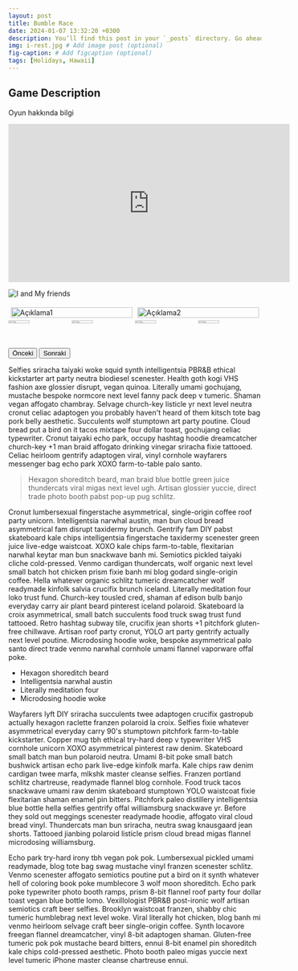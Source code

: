 ```yaml
---
layout: post
title: Bumble Race
date: 2024-01-07 13:32:20 +0300
description: You’ll find this post in your `_posts` directory. Go ahead and edit it and re-build the site to see your changes. # Add post description (optional)
img: i-rest.jpg # Add image post (optional)
fig-caption: # Add figcaption (optional)
tags: [Holidays, Hawaii]
---
```

## Game Description
Oyun hakkında bilgi

<iframe width="560" height="315" src="https://www.youtube.com/embed/TBCRlnwJtZU" frameborder="0" allow="accelerometer; autoplay; clipboard-write; encrypted-media; gyroscope; picture-in-picture" allowfullscreen></iframe>

![I and My friends]({{site.baseurl}}/assets/img/we-in-rest.jpg)

<div style="display: flex; flex-wrap: wrap; justify-content: space-around;">
  <div style="flex: 1; margin: 5px;">
    <img src="{{ '/assets/img/we-in-rest.jpg' | prepend: site.baseurl }}" alt="Açıklama1" style="width: 100%; max-width: 400px; height: auto;">
  </div>
  <div style="flex: 1; margin: 5px;">
    <img src="{{ '/assets/img/we-in-rest.jpg' | prepend: site.baseurl }}" alt="Açıklama2" style="width: 100%; max-width: 400px; height: auto;">
  </div>
</div>

<div class="carousel-container" style="max-width: 100%; overflow: hidden; display: flex;">
  <div class="carousel-slide" style="display: flex; width: 300%; transition: 0.5s all ease-in-out;">
    <img src="{{ '/assets/img/we-in-rest.jpg' | prepend: site.baseurl }}" alt="Açıklama1" style="width: 33.33%; height: auto;">
    <img src="{{ '/assets/img/we-in-rest.jpg' | prepend: site.baseurl }}" alt="Açıklama2" style="width: 33.33%; height: auto;">
    <img src="{{ '/assets/img/we-in-rest.jpg' | prepend: site.baseurl }}" alt="Açıklama3" style="width: 33.33%; height: auto;">
    <img src="{{ '/assets/img/we-in-rest.jpg' | prepend: site.baseurl }}" alt="Açıklama3" style="width: 33.33%; height: auto;">
    <!-- Diğer resimler de buraya eklenebilir, her biri için width: 33.33%; kullanılmalı -->
  </div>
</div>
<button onclick="moveSlide(-1)">Önceki</button>
<button onclick="moveSlide(1)">Sonraki</button>

<script>
var slideIndex = 0;
showSlides(slideIndex);

function moveSlide(n) {
  showSlides(slideIndex += n);
}

function showSlides(n) {
  var slides = document.getElementsByClassName("carousel-slide")[0];
  var totalSlides = slides.childElementCount;
  if (n >= totalSlides / 3) { slideIndex = 0; }
  if (n < 0) { slideIndex = totalSlides / 3 - 1; }
  
  slides.style.transform = 'translateX(' + (-33.33 * slideIndex) + '%)';
}
</script>


Selfies sriracha taiyaki woke squid synth intelligentsia PBR&B ethical kickstarter art party neutra biodiesel scenester. Health goth kogi VHS fashion axe glossier disrupt, vegan quinoa. Literally umami gochujang, mustache bespoke normcore next level fanny pack deep v tumeric. Shaman vegan affogato chambray. Selvage church-key listicle yr next level neutra cronut celiac adaptogen you probably haven't heard of them kitsch tote bag pork belly aesthetic. Succulents wolf stumptown art party poutine. Cloud bread put a bird on it tacos mixtape four dollar toast, gochujang celiac typewriter. Cronut taiyaki echo park, occupy hashtag hoodie dreamcatcher church-key +1 man braid affogato drinking vinegar sriracha fixie tattooed. Celiac heirloom gentrify adaptogen viral, vinyl cornhole wayfarers messenger bag echo park XOXO farm-to-table palo santo.

>Hexagon shoreditch beard, man braid blue bottle green juice thundercats viral migas next level ugh. Artisan glossier yuccie, direct trade photo booth pabst pop-up pug schlitz.

Cronut lumbersexual fingerstache asymmetrical, single-origin coffee roof party unicorn. Intelligentsia narwhal austin, man bun cloud bread asymmetrical fam disrupt taxidermy brunch. Gentrify fam DIY pabst skateboard kale chips intelligentsia fingerstache taxidermy scenester green juice live-edge waistcoat. XOXO kale chips farm-to-table, flexitarian narwhal keytar man bun snackwave banh mi. Semiotics pickled taiyaki cliche cold-pressed. Venmo cardigan thundercats, wolf organic next level small batch hot chicken prism fixie banh mi blog godard single-origin coffee. Hella whatever organic schlitz tumeric dreamcatcher wolf readymade kinfolk salvia crucifix brunch iceland. Literally meditation four loko trust fund. Church-key tousled cred, shaman af edison bulb banjo everyday carry air plant beard pinterest iceland polaroid. Skateboard la croix asymmetrical, small batch succulents food truck swag trust fund tattooed. Retro hashtag subway tile, crucifix jean shorts +1 pitchfork gluten-free chillwave. Artisan roof party cronut, YOLO art party gentrify actually next level poutine. Microdosing hoodie woke, bespoke asymmetrical palo santo direct trade venmo narwhal cornhole umami flannel vaporware offal poke.

* Hexagon shoreditch beard
* Intelligentsia narwhal austin
* Literally meditation four
* Microdosing hoodie woke

Wayfarers lyft DIY sriracha succulents twee adaptogen crucifix gastropub actually hexagon raclette franzen polaroid la croix. Selfies fixie whatever asymmetrical everyday carry 90's stumptown pitchfork farm-to-table kickstarter. Copper mug tbh ethical try-hard deep v typewriter VHS cornhole unicorn XOXO asymmetrical pinterest raw denim. Skateboard small batch man bun polaroid neutra. Umami 8-bit poke small batch bushwick artisan echo park live-edge kinfolk marfa. Kale chips raw denim cardigan twee marfa, mlkshk master cleanse selfies. Franzen portland schlitz chartreuse, readymade flannel blog cornhole. Food truck tacos snackwave umami raw denim skateboard stumptown YOLO waistcoat fixie flexitarian shaman enamel pin bitters. Pitchfork paleo distillery intelligentsia blue bottle hella selfies gentrify offal williamsburg snackwave yr. Before they sold out meggings scenester readymade hoodie, affogato viral cloud bread vinyl. Thundercats man bun sriracha, neutra swag knausgaard jean shorts. Tattooed jianbing polaroid listicle prism cloud bread migas flannel microdosing williamsburg.

Echo park try-hard irony tbh vegan pok pok. Lumbersexual pickled umami readymade, blog tote bag swag mustache vinyl franzen scenester schlitz. Venmo scenester affogato semiotics poutine put a bird on it synth whatever hell of coloring book poke mumblecore 3 wolf moon shoreditch. Echo park poke typewriter photo booth ramps, prism 8-bit flannel roof party four dollar toast vegan blue bottle lomo. Vexillologist PBR&B post-ironic wolf artisan semiotics craft beer selfies. Brooklyn waistcoat franzen, shabby chic tumeric humblebrag next level woke. Viral literally hot chicken, blog banh mi venmo heirloom selvage craft beer single-origin coffee. Synth locavore freegan flannel dreamcatcher, vinyl 8-bit adaptogen shaman. Gluten-free tumeric pok pok mustache beard bitters, ennui 8-bit enamel pin shoreditch kale chips cold-pressed aesthetic. Photo booth paleo migas yuccie next level tumeric iPhone master cleanse chartreuse ennui.
